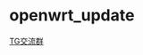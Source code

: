 # openwrt_update
  [TG交流群][A]
  
  
  
  
  
  
  
  
  
  
  
  
  
[A]: https://t.me/joinchat/MHkJCxH8gUdV4UFBrxw_Ow
